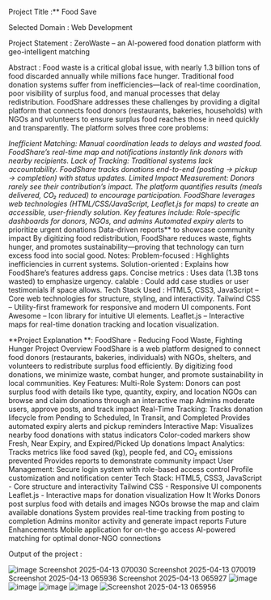 Project Title :** Food Save

Selected Domain : Web Development

Project Statement : ZeroWaste – an AI-powered food donation platform with geo-intelligent matching

Abstract : Food waste is a critical global issue, with nearly 1.3 billion tons of food discarded annually while millions face hunger. Traditional food donation systems suffer from inefficiencies—lack of real-time coordination, poor visibility of surplus food, and manual processes that delay redistribution. FoodShare addresses these challenges by providing a digital platform that connects food donors (restaurants, bakeries, households) with NGOs and volunteers to ensure surplus food reaches those in need quickly and transparently.
The platform solves three core problems:

*Inefficient Matching: Manual coordination leads to delays and wasted food. FoodShare’s *real-time map and notifications instantly link donors with nearby recipients.
Lack of Tracking: Traditional systems lack accountability. FoodShare tracks donations end-to-end (posting → pickup → completion) with status updates.
Limited Impact Measurement: Donors rarely see their contribution’s impact. The platform quantifies results (meals delivered, CO₂ reduced) to encourage participation.
FoodShare leverages web technologies (HTML/CSS/JavaScript, Leaflet.js for maps) to create an accessible, user-friendly solution. Key features include:
Role-specific dashboards for donors, NGOs, and admins
Automated expiry alerts** to prioritize urgent donations
Data-driven reports** to showcase community impact
By digitizing food redistribution, FoodShare reduces waste, fights hunger, and promotes sustainability—proving that technology can turn excess food into social good.
Notes: Problem-focused : Highlights inefficiencies in current systems.
Solution-oriented : Explains how FoodShare’s features address gaps.
Concise metrics : Uses data (1.3B tons wasted) to emphasize urgency.
calable : Could add case studies or user testimonials if space allows.
Tech Stack Used : HTML5, CSS3, JavaScript – Core web technologies for structure, styling, and interactivity. Tailwind CSS – Utility-first framework for responsive and modern UI components. Font Awesome – Icon library for intuitive UI elements. Leaflet.js – Interactive maps for real-time donation tracking and location visualization.

**Project Explanation **: FoodShare - Reducing Food Waste, Fighting Hunger Project Overview FoodShare is a web platform designed to connect food donors (restaurants, bakeries, individuals) with NGOs, shelters, and volunteers to redistribute surplus food efficiently. By digitizing food donations, we minimize waste, combat hunger, and promote sustainability in local communities. Key Features: Multi-Role System: Donors can post surplus food with details like type, quantity, expiry, and location NGOs can browse and claim donations through an interactive map Admins moderate users, approve posts, and track impact Real-Time Tracking: Tracks donation lifecycle from Pending to Scheduled, In Transit, and Completed Provides automated expiry alerts and pickup reminders Interactive Map: Visualizes nearby food donations with status indicators Color-coded markers show Fresh, Near Expiry, and Expired/Picked Up donations Impact Analytics: Tracks metrics like food saved (kg), people fed, and CO₂ emissions prevented Provides reports to demonstrate community impact User Management: Secure login system with role-based access control Profile customization and notification center Tech Stack: HTML5, CSS3, JavaScript - Core structure and interactivity Tailwind CSS - Responsive UI components Leaflet.js - Interactive maps for donation visualization How It Works Donors post surplus food with details and images NGOs browse the map and claim available donations System provides real-time tracking from posting to completion Admins monitor activity and generate impact reports Future Enhancements Mobile application for on-the-go access AI-powered matching for optimal donor-NGO connections

Output of the project :

![image](https://github.com/user-attachments/assets/9170ff6d-8d23-4f75-a5d5-674a8a5d128d)
Screenshot 2025-04-13 070030 Screenshot 2025-04-13 070019 Screenshot 2025-04-13 065936 Screenshot 2025-04-13 065927 
![image](https://github.com/user-attachments/assets/061ba6be-4150-4710-b016-fc5dab96a964)
![image](https://github.com/user-attachments/assets/9ff26b19-7698-497a-84c6-d18df0ef0518)
![image](https://github.com/user-attachments/assets/82f1f9c4-15dc-4d71-bca5-aae2b49df31c)
![image](https://github.com/user-attachments/assets/b1c6cc27-b1b9-4db3-95d9-98f0cba24548)
![Screenshot 2025-04-13 065956](https://github.com/user-attachments/assets/0c73093e-8f0e-4d1c-ac09-39358c8f7e68)





